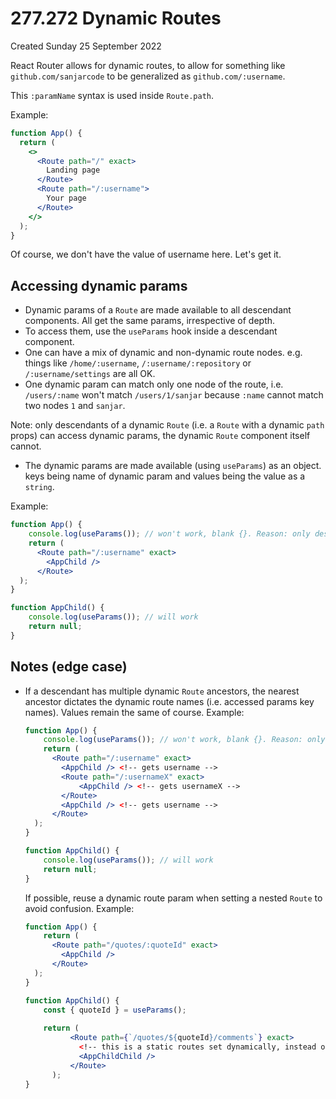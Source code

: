 # 277.272 Dynamic Routes
Created Sunday 25 September 2022

React Router allows for dynamic routes, to allow for something like `github.com/sanjarcode` to be generalized as `github.com/:username`.

This `:paramName` syntax is used inside `Route.path`.

Example:
```jsx
function App() {
  return (
    <>
      <Route path="/" exact>
        Landing page
      </Route>
	  <Route path="/:username">
        Your page
      </Route>
    </>
  );
}
```
Of course, we don't have the value of username here.
Let's get it.


## Accessing dynamic params
- Dynamic params of a `Route` are made available to all descendant components. All get the same params, irrespective of depth.
- To access them, use the `useParams` hook inside a descendant component.
- One can have a mix of dynamic and non-dynamic route nodes. e.g. things like `/home/:username`, `/:username/:repository` or `/:username/settings` are all OK.
- One dynamic param can match only one node of the route, i.e. `/users/:name` won't match `/users/1/sanjar` because `:name` cannot match two nodes `1` and `sanjar`.

Note: only descendants of a dynamic `Route` (i.e. a `Route` with a dynamic `path` props) can access dynamic params, the dynamic `Route` component itself cannot.

- The dynamic params are made available (using `useParams`) as an object. keys being name of dynamic param and values being the value as a `string`.

Example:
```jsx
function App() {
	console.log(useParams()); // won't work, blank {}. Reason: only descendants can access dynamic params
	return (
      <Route path="/:username" exact>
        <AppChild />
      </Route>
  );
}

function AppChild() {
	console.log(useParams()); // will work
	return null;
}
```


## Notes (edge case)
- If a descendant has multiple dynamic `Route` ancestors, the nearest ancestor dictates the dynamic route names (i.e. accessed params key names). Values remain the same of course.
    Example:
	```jsx
	function App() {
		console.log(useParams()); // won't work, blank {}. Reason: only descendants can access dynamic params
		return (
	      <Route path="/:username" exact>
			<AppChild /> <!-- gets username -->
		    <Route path="/:usernameX" exact>
		        <AppChild /> <!-- gets usernameX -->
		    </Route>
		    <AppChild /> <!-- gets username -->
	      </Route>
	  );
	}
	
	function AppChild() {
		console.log(useParams()); // will work
		return null;
	}
	```
	If possible, reuse a dynamic route param when setting a nested `Route` to avoid confusion. Example:
	```jsx
	function App() {
		return (
	      <Route path="/quotes/:quoteId" exact>
	        <AppChild />
	      </Route>
	  );
	}
	
	function AppChild() {
		const { quoteId } = useParams();
		
		return (
		      <Route path={`/quotes/${quoteId}/comments`} exact>
			    <!-- this is a static routes set dynamically, instead of using dynamic routes again-->
				<AppChildChild />
		      </Route>
		  );
	}
	```